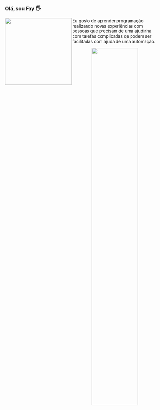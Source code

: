 ### Olá, sou Fay 🖐

<img align="left" height="220" src="hhttps://media.discordapp.net/attachments/1116840350477205526/1167440002469330995/9dcfe97b4ec14eb950f9249b4d60bac7.png"/>

Eu gosto de aprender programação realizando novas experiências com pessoas que precisam de uma ajudinha com tarefas complicadas qe podem ser facilitadas com ajuda de uma automação.

<div align="center" style="margin-bottom:100px">
<img width=55% align="center"  src="" />
</div>
